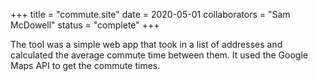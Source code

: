 +++
title = "commute.site"
date = 2020-05-01
collaborators = "Sam McDowell"
status = "complete"
+++

The tool was a simple web app that took in a list of addresses and calculated the average commute time between them. It used the Google Maps API to get the commute times.